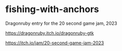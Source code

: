 # fishing-with-anchors

Dragonruby entry for the 20 second game jam, 2023

https://dragonruby.itch.io/dragonruby-gtk

https://itch.io/jam/20-second-game-jam-2023

